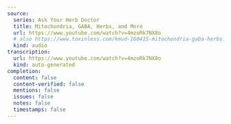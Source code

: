 ```yaml
---
source:
  series: Ask Your Herb Doctor
  title: Mitochondria, GABA, Herbs, and More
  url: https://www.youtube.com/watch?v=4mzoRk7NX8o
  # also https://www.toxinless.com/kmud-160415-mitochondria-gaba-herbs.mp3
  kind: audio
transcription:
  url: https://www.youtube.com/watch?v=4mzoRk7NX8o
  kind: auto-generated
completion:
  content: false
  content-verified: false
  mentions: false
  issues: false
  notes: false
  timestamps: false
---
```

